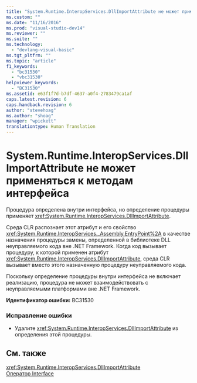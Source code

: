 ```yaml
---
title: "System.Runtime.InteropServices.DllImportAttribute не может применяться к методам интерфейса | Microsoft Docs"
ms.custom: ""
ms.date: "11/16/2016"
ms.prod: "visual-studio-dev14"
ms.reviewer: ""
ms.suite: ""
ms.technology: 
  - "devlang-visual-basic"
ms.tgt_pltfrm: ""
ms.topic: "article"
f1_keywords: 
  - "bc31530"
  - "vbc31530"
helpviewer_keywords: 
  - "BC31530"
ms.assetid: e63f1f7d-b7df-4637-a0f4-2783479ca1af
caps.latest.revision: 6
caps.handback.revision: 6
author: "stevehoag"
ms.author: "shoag"
manager: "wpickett"
translationtype: Human Translation
---
```

# System.Runtime.InteropServices.DllImportAttribute не может применяться к методам интерфейса
Процедура определена внутри интерфейса, но определение процедуры применяет <xref:System.Runtime.InteropServices.DllImportAttribute>.  
  
 Среда CLR распознает этот атрибут и его свойство <xref:System.Runtime.InteropServices._Assembly.EntryPoint%2A> в качестве назначения процедуры замены, определенной в библиотеке DLL неуправляемого кода вне .NET Framework. Когда код вызывает процедуру, к которой применен атрибут <xref:System.Runtime.InteropServices.DllImportAttribute>, среда CLR вызывает вместо этого назначенную процедуру неуправляемого кода.  
  
 Поскольку определение процедуры внутри интерфейса не включает реализацию, процедура не может взаимодействовать с неуправляемыми платформами вне .NET Framework.  
  
 **Идентификатор ошибки:** BC31530  
  
### Исправление ошибки  
  
-   Удалите <xref:System.Runtime.InteropServices.DllImportAttribute> из определения этой процедуры.  
  
## См. также  
 <xref:System.Runtime.InteropServices.DllImportAttribute>   
 [Оператор Interface](../../visual-basic/language-reference/statements/interface-statement.md)